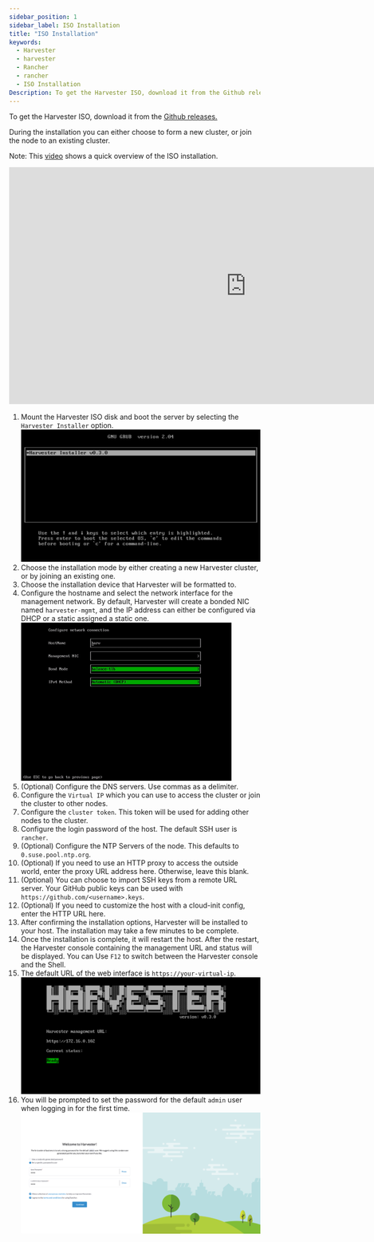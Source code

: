 ```yaml
---
sidebar_position: 1
sidebar_label: ISO Installation
title: "ISO Installation"
keywords:
  - Harvester
  - harvester
  - Rancher
  - rancher
  - ISO Installation
Description: To get the Harvester ISO, download it from the Github releases. During the installation you can either choose to form a new cluster, or join the node to an existing cluster.
---
```


To get the Harvester ISO, download it from the [Github releases.](https://github.com/harvester/harvester/releases)

During the installation you can either choose to form a new cluster, or join the node to an existing cluster.

Note: This [video](https://youtu.be/97ADieBX6bE) shows a quick overview of the ISO installation.

<div class="text-center">
<iframe width="950" height="475" src="https://www.youtube.com/embed/97ADieBX6bE" title="YouTube video player" frameborder="0" allow="accelerometer; autoplay; clipboard-write; encrypted-media; gyroscope; picture-in-picture" allowfullscreen></iframe>
</div>

1. Mount the Harvester ISO disk and boot the server by selecting the `Harvester Installer` option.
   ![iso-install.png](./assets/iso-install.png)
1. Choose the installation mode by either creating a new Harvester cluster, or by joining an existing one.
1. Choose the installation device that Harvester will be formatted to.
1. Configure the hostname and select the network interface for the management network. By default, Harvester will create a bonded NIC named `harvester-mgmt`, and the IP address can either be configured via DHCP or a static assigned a static one.
   ![iso-installed.png](./assets/iso-nic-config.gif)
1. (Optional) Configure the DNS servers. Use commas as a delimiter.
1. Configure the `Virtual IP` which you can use to access the cluster or join the cluster to other nodes.
1. Configure the `cluster token`. This token will be used for adding other nodes to the cluster.
1. Configure the login password of the host. The default SSH user is `rancher`.
1. (Optional) Configure the NTP Servers of the node. This defaults to `0.suse.pool.ntp.org`.
1. (Optional) If you need to use an HTTP proxy to access the outside world, enter the proxy URL address here. Otherwise, leave this blank.
1. (Optional) You can choose to import SSH keys from a remote URL server. Your GitHub public keys can be used with `https://github.com/<username>.keys`.
1. (Optional) If you need to customize the host with a cloud-init config, enter the HTTP URL here.
1. After confirming the installation options, Harvester will be installed to your host. The installation may take a few minutes to be complete.
1. Once the installation is complete, it will restart the host. After the restart, the Harvester console containing the management URL and status will be displayed. You can Use `F12` to switch between the Harvester console and the Shell.
1. The default URL of the web interface is `https://your-virtual-ip`.
   ![iso-installed.png](./assets/iso-installed.png)
1. You will be prompted to set the password for the default `admin` user when logging in for the first time.
   ![first-login.png](./assets/first-time-login.png)
